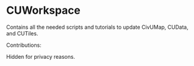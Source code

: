 # CUWorkspace
Contains all the needed scripts and tutorials to update CivUMap, CUData, and CUTiles.

Contributions:

Hidden for privacy reasons.
